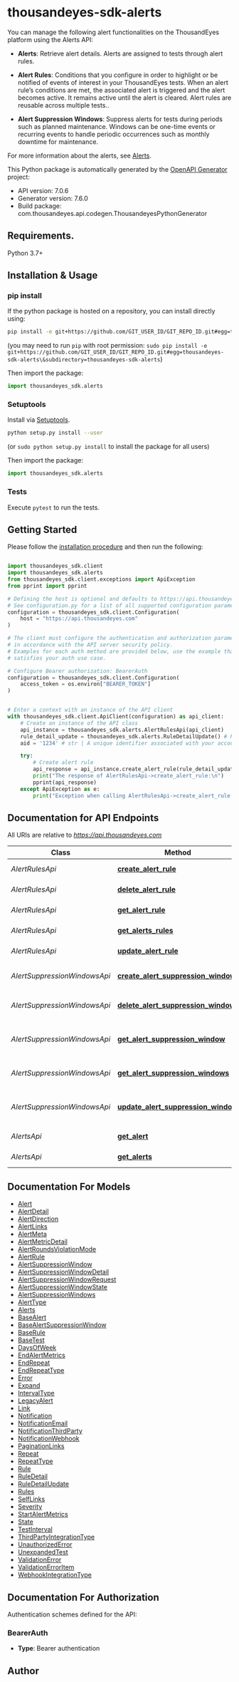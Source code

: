 # thousandeyes-sdk-alerts
You can manage the following alert functionalities on the ThousandEyes platform using the Alerts API:

* **Alerts**: Retrieve alert details. Alerts are assigned to tests through alert rules.

* **Alert Rules**: Conditions that you configure in order to highlight or be notified of events of interest in your ThousandEyes tests. When an alert rule’s conditions are met, the associated alert is triggered and the alert becomes active. It remains active until the alert is cleared. Alert rules are reusable across multiple tests..

* **Alert Suppression Windows**: Suppress alerts for tests during periods such as planned maintenance. Windows can be one-time events or recurring events to handle periodic occurrences such as monthly downtime for maintenance.

For more information about the alerts, see [Alerts](https://docs.thousandeyes.com/product-documentation/alerts).


This Python package is automatically generated by the [OpenAPI Generator](https://openapi-generator.tech) project:

- API version: 7.0.6
- Generator version: 7.6.0
- Build package: com.thousandeyes.api.codegen.ThousandeyesPythonGenerator

## Requirements.

Python 3.7+

## Installation & Usage
### pip install

If the python package is hosted on a repository, you can install directly using:

```sh
pip install -e git+https://github.com/GIT_USER_ID/GIT_REPO_ID.git#egg=thousandeyes-sdk-alerts\&subdirectory=thousandeyes-sdk-alerts
```
(you may need to run `pip` with root permission: `sudo pip install -e git+https://github.com/GIT_USER_ID/GIT_REPO_ID.git#egg=thousandeyes-sdk-alerts\&subdirectory=thousandeyes-sdk-alerts`)

Then import the package:
```python
import thousandeyes_sdk.alerts
```

### Setuptools

Install via [Setuptools](http://pypi.python.org/pypi/setuptools).

```sh
python setup.py install --user
```
(or `sudo python setup.py install` to install the package for all users)

Then import the package:
```python
import thousandeyes_sdk.alerts
```

### Tests

Execute `pytest` to run the tests.

## Getting Started

Please follow the [installation procedure](#installation--usage) and then run the following:

```python

import thousandeyes_sdk.client
import thousandeyes_sdk.alerts
from thousandeyes_sdk.client.exceptions import ApiException
from pprint import pprint

# Defining the host is optional and defaults to https://api.thousandeyes.com
# See configuration.py for a list of all supported configuration parameters.
configuration = thousandeyes_sdk.client.Configuration(
    host = "https://api.thousandeyes.com"
)

# The client must configure the authentication and authorization parameters
# in accordance with the API server security policy.
# Examples for each auth method are provided below, use the example that
# satisfies your auth use case.

# Configure Bearer authorization: BearerAuth
configuration = thousandeyes_sdk.client.Configuration(
    access_token = os.environ["BEARER_TOKEN"]
)


# Enter a context with an instance of the API client
with thousandeyes_sdk.client.ApiClient(configuration) as api_client:
    # Create an instance of the API class
    api_instance = thousandeyes_sdk.alerts.AlertRulesApi(api_client)
    rule_detail_update = thousandeyes_sdk.alerts.RuleDetailUpdate() # RuleDetailUpdate | 
    aid = '1234' # str | A unique identifier associated with your account group. You can retrieve your `AccountGroupId` from the `/account-groups` endpoint. Note that you must be assigned to the target account group. Specifying this parameter without being assigned to the target account group will result in an error response. (optional)

    try:
        # Create alert rule
        api_response = api_instance.create_alert_rule(rule_detail_update, aid=aid)
        print("The response of AlertRulesApi->create_alert_rule:\n")
        pprint(api_response)
    except ApiException as e:
        print("Exception when calling AlertRulesApi->create_alert_rule: %s\n" % e)

```

## Documentation for API Endpoints

All URIs are relative to *https://api.thousandeyes.com*

Class | Method | HTTP request | Description
------------ | ------------- | ------------- | -------------
*AlertRulesApi* | [**create_alert_rule**](docs/AlertRulesApi.md#create_alert_rule) | **POST** /v7/alerts/rules | Create alert rule
*AlertRulesApi* | [**delete_alert_rule**](docs/AlertRulesApi.md#delete_alert_rule) | **DELETE** /v7/alerts/rules/{ruleId} | Delete alert rule
*AlertRulesApi* | [**get_alert_rule**](docs/AlertRulesApi.md#get_alert_rule) | **GET** /v7/alerts/rules/{ruleId} | Retrieve alert rule
*AlertRulesApi* | [**get_alerts_rules**](docs/AlertRulesApi.md#get_alerts_rules) | **GET** /v7/alerts/rules | List alert rules
*AlertRulesApi* | [**update_alert_rule**](docs/AlertRulesApi.md#update_alert_rule) | **PUT** /v7/alerts/rules/{ruleId} | Update alert rule
*AlertSuppressionWindowsApi* | [**create_alert_suppression_window**](docs/AlertSuppressionWindowsApi.md#create_alert_suppression_window) | **POST** /v7/alert-suppression-windows | Create alert suppression window
*AlertSuppressionWindowsApi* | [**delete_alert_suppression_window**](docs/AlertSuppressionWindowsApi.md#delete_alert_suppression_window) | **DELETE** /v7/alert-suppression-windows/{windowId} | Delete alert suppression window
*AlertSuppressionWindowsApi* | [**get_alert_suppression_window**](docs/AlertSuppressionWindowsApi.md#get_alert_suppression_window) | **GET** /v7/alert-suppression-windows/{windowId} | Retrieve alert suppression window
*AlertSuppressionWindowsApi* | [**get_alert_suppression_windows**](docs/AlertSuppressionWindowsApi.md#get_alert_suppression_windows) | **GET** /v7/alert-suppression-windows | List alert suppression windows
*AlertSuppressionWindowsApi* | [**update_alert_suppression_window**](docs/AlertSuppressionWindowsApi.md#update_alert_suppression_window) | **PUT** /v7/alert-suppression-windows/{windowId} | Update alert suppression window
*AlertsApi* | [**get_alert**](docs/AlertsApi.md#get_alert) | **GET** /v7/alerts/{alertId} | Retrieve alert details
*AlertsApi* | [**get_alerts**](docs/AlertsApi.md#get_alerts) | **GET** /v7/alerts | List active alerts


## Documentation For Models

 - [Alert](docs/Alert.md)
 - [AlertDetail](docs/AlertDetail.md)
 - [AlertDirection](docs/AlertDirection.md)
 - [AlertLinks](docs/AlertLinks.md)
 - [AlertMeta](docs/AlertMeta.md)
 - [AlertMetricDetail](docs/AlertMetricDetail.md)
 - [AlertRoundsViolationMode](docs/AlertRoundsViolationMode.md)
 - [AlertRule](docs/AlertRule.md)
 - [AlertSuppressionWindow](docs/AlertSuppressionWindow.md)
 - [AlertSuppressionWindowDetail](docs/AlertSuppressionWindowDetail.md)
 - [AlertSuppressionWindowRequest](docs/AlertSuppressionWindowRequest.md)
 - [AlertSuppressionWindowState](docs/AlertSuppressionWindowState.md)
 - [AlertSuppressionWindows](docs/AlertSuppressionWindows.md)
 - [AlertType](docs/AlertType.md)
 - [Alerts](docs/Alerts.md)
 - [BaseAlert](docs/BaseAlert.md)
 - [BaseAlertSuppressionWindow](docs/BaseAlertSuppressionWindow.md)
 - [BaseRule](docs/BaseRule.md)
 - [BaseTest](docs/BaseTest.md)
 - [DaysOfWeek](docs/DaysOfWeek.md)
 - [EndAlertMetrics](docs/EndAlertMetrics.md)
 - [EndRepeat](docs/EndRepeat.md)
 - [EndRepeatType](docs/EndRepeatType.md)
 - [Error](docs/Error.md)
 - [Expand](docs/Expand.md)
 - [IntervalType](docs/IntervalType.md)
 - [LegacyAlert](docs/LegacyAlert.md)
 - [Link](docs/Link.md)
 - [Notification](docs/Notification.md)
 - [NotificationEmail](docs/NotificationEmail.md)
 - [NotificationThirdParty](docs/NotificationThirdParty.md)
 - [NotificationWebhook](docs/NotificationWebhook.md)
 - [PaginationLinks](docs/PaginationLinks.md)
 - [Repeat](docs/Repeat.md)
 - [RepeatType](docs/RepeatType.md)
 - [Rule](docs/Rule.md)
 - [RuleDetail](docs/RuleDetail.md)
 - [RuleDetailUpdate](docs/RuleDetailUpdate.md)
 - [Rules](docs/Rules.md)
 - [SelfLinks](docs/SelfLinks.md)
 - [Severity](docs/Severity.md)
 - [StartAlertMetrics](docs/StartAlertMetrics.md)
 - [State](docs/State.md)
 - [TestInterval](docs/TestInterval.md)
 - [ThirdPartyIntegrationType](docs/ThirdPartyIntegrationType.md)
 - [UnauthorizedError](docs/UnauthorizedError.md)
 - [UnexpandedTest](docs/UnexpandedTest.md)
 - [ValidationError](docs/ValidationError.md)
 - [ValidationErrorItem](docs/ValidationErrorItem.md)
 - [WebhookIntegrationType](docs/WebhookIntegrationType.md)


<a id="documentation-for-authorization"></a>
## Documentation For Authorization


Authentication schemes defined for the API:
<a id="BearerAuth"></a>
### BearerAuth

- **Type**: Bearer authentication


## Author





